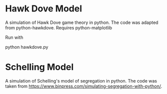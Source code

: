 Hawk Dove Model
===============

A simulation of Hawk Dove game theory in python. The code was adapted from python-hawkdove. Requires python-matplotlib

Run with

python hawkdove.py

Schelling Model
===============

A simulation of Schelling's model of segregation in python. The code was taken from https://www.binpress.com/simulating-segregation-with-python/.



